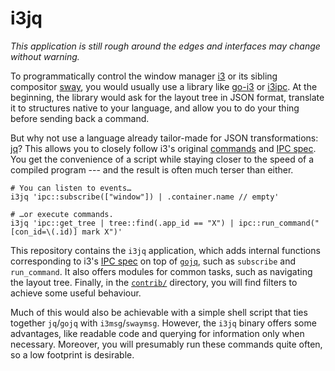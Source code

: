 # i3jq

*This application is still rough around the edges and interfaces may 
change without warning.*

To programmatically control the window manager [i3] or its sibling 
compositor [sway], you would usually use a library like [go-i3] or 
[i3ipc]. At the beginning, the library would ask for the layout tree in 
JSON format, translate it to structures native to your language, and 
allow you to do your thing before sending back a command.

But why not use a language already tailor-made for JSON transformations: 
[jq]? This allows you to closely follow i3's original [commands][cmd] 
and [IPC spec][ipc]. You get the convenience of a script while staying 
closer to the speed of a compiled program --- and the result is often 
much terser than either.

    # You can listen to events…
    i3jq 'ipc::subscribe(["window"]) | .container.name // empty'

    # …or execute commands.
    i3jq 'ipc::get_tree | tree::find(.app_id == "X") | ipc::run_command("[con_id=\(.id)] mark X")'

This repository contains the `i3jq` application, which adds internal 
functions corresponding to i3's [IPC spec][ipc] on top of 
[`gojq`][gojq], such as `subscribe` and `run_command`. It also offers 
modules for common tasks, such as navigating the layout tree. Finally, 
in the [`contrib/`](./contrib/) directory, you will find filters to 
achieve some useful behaviour.

Much of this would also be achievable with a simple shell script that 
ties together `jq`/`gojq` with `i3msg`/`swaymsg`. However, the `i3jq` 
binary offers some advantages, like readable code and querying for 
information only when necessary. Moreover, you will presumably run these 
commands quite often, so a low footprint is desirable.

[i3]: https://i3wm.org/
[ipc]: https://i3wm.org/docs/ipc.html
[cmd]: https://i3wm.org/docs/userguide.html#list_of_commands
[sway]: https://swaywm.org/
[swayfx]: https://github.com/WillPower3309/swayfx
[go]: https://go.dev/
[jq]: https://jqlang.github.io/jq/
[gojq]: https://github.com/itchyny/gojq
[i3ipc]: https://github.com/altdesktop/i3ipc-python
[go-i3]: https://github.com/i3/go-i3

